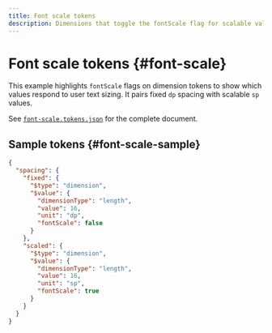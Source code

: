 ```yaml
---
title: Font scale tokens
description: Dimensions that toggle the fontScale flag for scalable values.
---
```


# Font scale tokens {#font-scale}

This example highlights `fontScale` flags on dimension tokens to show which values respond to user text sizing. It pairs fixed `dp` spacing with scalable `sp` values.

See [`font-scale.tokens.json`](https://github.com/bylapidist/dtif/blob/main/examples/font-scale.tokens.json) for the complete document.

## Sample tokens {#font-scale-sample}

```json
{
  "spacing": {
    "fixed": {
      "$type": "dimension",
      "$value": {
        "dimensionType": "length",
        "value": 16,
        "unit": "dp",
        "fontScale": false
      }
    },
    "scaled": {
      "$type": "dimension",
      "$value": {
        "dimensionType": "length",
        "value": 16,
        "unit": "sp",
        "fontScale": true
      }
    }
  }
}
```
